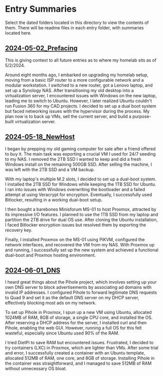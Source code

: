 # Entry Summaries

Select the dated folders located in this directory to view the contents of them. There will be readme files in each entry folder, with summaries located here.

## [2024-05-02_Prefacing](/Entries/2024-05-02_Prefacing/)

This is giving context to all future entries as to where my homelab sits as of 5/2/2024.

Around eight months ago, I embarked on upgrading my homelab setup, moving from a basic ISP router to a more configurable network and a modular workstation. I switched to a new router, got a Lenovo laptop, and set up a Synology NAS. After transitioning my old desktop into a virtualization server, I encountered issues with Windows on the new laptop, leading me to switch to Ubuntu. However, I later realized Ubuntu couldn't run Fusion 360 for my CAD projects. I decided to set up a dual boot system but faced networking issues with the hypervisor during the process. My plan now is to back up VMs, sell the current server, and build a purpose-built virtualization server.

## [2024-05-18_NewHost](/Entries/2024-05-18_NewHost/)

I began by prepping my old gaming computer for sale after a friend offered to buy it. The main task was exporting a crucial VM I used for 24/7 seeding to my NAS. I removed the 2TB SSD I wanted to keep and did a fresh Windows install on the remaining 500GB SSD. After selling the machine, I was left with the 2TB SSD and a VM backup.

With my laptop's multiple M.2 slots, I decided to set up a dual-boot system. I installed the 2TB SSD for Windows while keeping the 1TB SSD for Ubuntu. I ran into issues with Windows overwriting the bootloader and a failed attempt at using Veracrypt for encryption. Eventually, I successfully used Bitlocker, resulting in a working dual-boot setup.

I then bought a barebones Minisforum MS-01 to host Proxmox, attracted by its impressive I/O features. I planned to use the 1TB SSD from my laptop and partition the 2TB drive for dual OS use. After cloning the Ubuntu installation, I faced Bitlocker encryption issues but resolved them by exporting the recovery key.

Finally, I installed Proxmox on the MS-01 using PiKVM, configured the network interfaces, and recovered the VM from my NAS. With Proxmox up and running, I successfully set up the new system and achieved a functional dual-boot and Proxmox hosting environment.

## [2024-06-01_DNS](/Entries/2024-06-01_DNS/)

I heard great things about the Pihole project, which involves setting up your own DNS server to block advertisements by associating ad domains with invalid IP addresses. I configured Pihole to forward legitimate DNS requests to Quad 9 and set it as the default DNS server on my DHCP server, effectively blocking most ads on my network.

To set up Pihole in Proxmox, I spun up a new VM using Ubuntu, allocated 1024MB of RAM, 8GB of storage, a single CPU core, and installed the OS. After reserving a DHCP address for the server, I installed curl and then Pihole, enabling the web GUI. However, running a full OS for this felt wasteful, especially since Ubuntu used 90% of the RAM.

I tried DietPi to save RAM but encountered issues. Frustrated, I decided to try containers (LXC) in Proxmox, which are lighter than VMs. After some trial and error, I successfully created a container with an Ubuntu template, allocated 512MB of RAM, one core, and 8GB of storage. Installing Pihole in the container was straightforward, and I managed to save 512MB of RAM without unnecessary OS bloat.